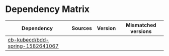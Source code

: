 # Dependency Matrix

Dependency | Sources | Version | Mismatched versions
---------- | ------- | ------- | -------------------
[cb-kubecd/bdd-spring-1582641067](https://github.com/cb-kubecd/bdd-spring-1582641067.git) |  | []() | 
